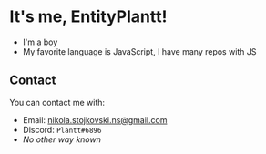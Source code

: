 # It's me, **EntityPlantt!**

* I'm a boy
* My favorite language is JavaScript, I have many repos with JS

## Contact
You can contact me with:
* Email: [nikola.stojkovski.ns@gmail.com](mailto:nikola.stojkovski.ns@gmail.com)
* Discord: `Plantt#6896`
* *No other way known*
